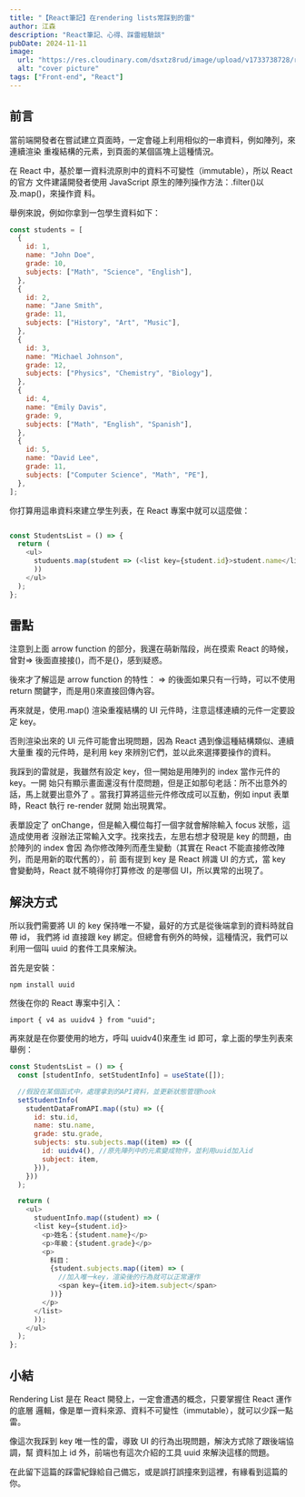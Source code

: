 ```yaml
---
title: "【React筆記】在rendering lists常踩到的雷"
author: 江森
description: "React筆記、心得、踩雷經驗談"
pubDate: 2024-11-11
image:
  url: "https://res.cloudinary.com/dsxtz8rud/image/upload/v1733738728/react-learning_p56kbm.webp"
  alt: "cover picture"
tags: ["Front-end", "React"]
---
```


## 前言

當前端開發者在嘗試建立頁面時，一定會碰上利用相似的一串資料，例如陣列，來連續渲染
重複結構的元素，到頁面的某個區塊上這種情況。

在 React 中，基於單一資料流原則中的資料不可變性（immutable），所以 React 的官方
文件建議開發者使用 JavaScript 原生的陣列操作方法：.filter()以及.map()，來操作資
料。

舉例來說，例如你拿到一包學生資料如下：

```javascript
const students = [
  {
    id: 1,
    name: "John Doe",
    grade: 10,
    subjects: ["Math", "Science", "English"],
  },
  {
    id: 2,
    name: "Jane Smith",
    grade: 11,
    subjects: ["History", "Art", "Music"],
  },
  {
    id: 3,
    name: "Michael Johnson",
    grade: 12,
    subjects: ["Physics", "Chemistry", "Biology"],
  },
  {
    id: 4,
    name: "Emily Davis",
    grade: 9,
    subjects: ["Math", "English", "Spanish"],
  },
  {
    id: 5,
    name: "David Lee",
    grade: 11,
    subjects: ["Computer Science", "Math", "PE"],
  },
];
```

你打算用這串資料來建立學生列表，在 React 專案中就可以這麼做：

```JavaScript

const StudentsList = () => {
  return (
    <ul>
      studuents.map(student => (<list key={student.id}>student.name</list>
      ))
    </ul>
  );
};

```

## 雷點

注意到上面 arrow function 的部分，我還在萌新階段，尚在摸索 React 的時候，曾對=>
後面直接接()，而不是{}，感到疑惑。

後來才了解這是 arrow function 的特性： => 的後面如果只有一行時，可以不使用
return 關鍵字，而是用()來直接回傳內容。

再來就是，使用.map() 渲染重複結構的 UI 元件時，注意這樣連續的元件一定要設定
key。

否則渲染出來的 UI 元件可能會出現問題，因為 React 遇到像這種結構類似、連續大量重
複的元件時，是利用 key 來辨別它們，並以此來選擇要操作的資料。

我踩到的雷就是，我雖然有設定 key，但一開始是用陣列的 index 當作元件的 key。一開
始只有顯示畫面還沒有什麼問題，但是正如那句老話：所不出意外的話，馬上就要出意外了
。當我打算將這些元件修改成可以互動，例如 input 表單時，React 執行 re-render 就開
始出現異常。

表單設定了 onChange，但是輸入欄位每打一個字就會解除輸入 focus 狀態，這造成使用者
沒辦法正常輸入文字。找來找去，左思右想才發現是 key 的問題，由於陣列的 index 會因
為你修改陣列而產生變動（其實在 React 不能直接修改陣列，而是用新的取代舊的），前
面有提到 key 是 React 辨識 UI 的方式，當 key 會變動時，React 就不曉得你打算修改
的是哪個 UI，所以異常的出現了。

## 解決方式

所以我們需要將 UI 的 key 保持唯一不變，最好的方式是從後端拿到的資料時就自帶 id，
我們將 id 直接跟 key 綁定。但總會有例外的時候，這種情況，我們可以利用一個叫 uuid
的套件工具來解決。

首先是安裝：

`npm install uuid`

然後在你的 React 專案中引入：

`import { v4 as uuidv4 } from "uuid";`

再來就是在你要使用的地方，呼叫 uuidv4()來產生 id 即可，拿上面的學生列表來舉例：

```JavaScript
const StudentsList = () => {
  const [studentInfo, setStudentInfo] = useState([]);

  //假設在某個函式中，處理拿到的API資料，並更新狀態管理hook
  setStudentInfo(
    studentDataFromAPI.map((stu) => ({
      id: stu.id,
      name: stu.name,
      grade: stu.grade,
      subjects: stu.subjects.map((item) => ({
        id: uuidv4(), //原先陣列中的元素變成物件，並利用uuid加入id
        subject: item,
      })),
    }))
  );

  return (
    <ul>
      studuentInfo.map((student) => (
      <list key={student.id}>
        <p>姓名：{student.name}</p>
        <p>年級：{student.grade}</p>
        <p>
          科目：
          {student.subjects.map((item) => (
            //加入唯一key，渲染後的行為就可以正常運作
            <span key={item.id}>item.subject</span>
          ))}
        </p>
      </list>
      ));
    </ul>
  );
};

```

## 小結

Rendering List 是在 React 開發上，一定會遭遇的概念，只要掌握住 React 運作的底層
邏輯，像是單一資料來源、資料不可變性（immutable），就可以少踩一點雷。

像這次我踩到 key 唯一性的雷，導致 UI 的行為出現問題，解決方式除了跟後端協調，幫
資料加上 id 外，前端也有這次介紹的工具 uuid 來解決這樣的問題。

在此留下這篇的踩雷紀錄給自己備忘，或是誤打誤撞來到這裡，有緣看到這篇的你。

